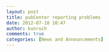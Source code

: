 ```yaml
---
layout: post
title: pubCenter reporting problems
date: 2012-07-10 10:47
author: kunruch
comments: true
categories: [News and Announcements]
---
```



